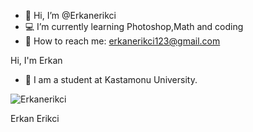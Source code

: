 - 👋 Hi, I’m @Erkanerikci
- 💻 I’m currently learning Photoshop,Math and coding
- 📧 How to reach me: erkanerikci123@gmail.com


<!---
Erkanerikci/Erkanerikci is a ✨ special ✨ repository because its `README.md` (this file) appears on your GitHub profile.
You can click the Preview link to take a look at your changes.
--->
Hi, I'm Erkan 
- 🏫 I am a student at Kastamonu University.




<p><img align="center" src="https://github-readme-stats.vercel.app/api/top-langs?username=Erkanerikci&show_icons=true&locale=tr&layout=compact" alt="Erkanerikci" /></p>



Erkan Erikci
